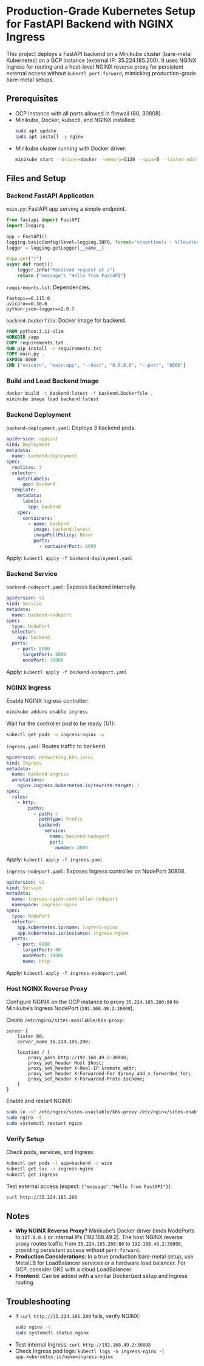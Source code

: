 # Production-Grade Kubernetes Setup for FastAPI Backend with NGINX Ingress

This project deploys a FastAPI backend on a Minikube cluster (bare-metal Kubernetes) on a GCP instance (external IP: 35.224.185.200). It uses NGINX Ingress for routing and a host-level NGINX reverse proxy for persistent external access without `kubectl port-forward`, mimicking production-grade bare-metal setups.

## Prerequisites
- GCP instance with all ports allowed in firewall (80, 30808).
- Minikube, Docker, kubectl, and NGINX installed:
  ```bash
  sudo apt update
  sudo apt install -y nginx
  ```
- Minikube cluster running with Docker driver:
  ```bash
  minikube start --driver=docker --memory=5120 --cpus=5 --listen-address=0.0.0.0
  ```

## Files and Setup

### Backend FastAPI Application
`main.py`: FastAPI app serving a simple endpoint.
```python
from fastapi import FastAPI
import logging

app = FastAPI()
logging.basicConfig(level=logging.INFO, format='%(asctime)s - %(levelname)s - %(message)s')
logger = logging.getLogger(__name__)

@app.get("/")
async def root():
    logger.info("Received request at /")
    return {"message": "Hello from FastAPI"}
```

`requirements.txt`: Dependencies.
```text
fastapi==0.115.0
uvicorn==0.30.6
python-json-logger==2.0.7
```

`backend.Dockerfile`: Docker image for backend.
```dockerfile
FROM python:3.11-slim
WORKDIR /app
COPY requirements.txt .
RUN pip install -r requirements.txt
COPY main.py .
EXPOSE 8000
CMD ["uvicorn", "main:app", "--host", "0.0.0.0", "--port", "8000"]
```

### Build and Load Backend Image
```bash
docker build -t backend:latest -f backend.Dockerfile .
minikube image load backend:latest
```

### Backend Deployment
`backend-deployment.yaml`: Deploys 3 backend pods.
```yaml
apiVersion: apps/v1
kind: Deployment
metadata:
  name: backend-deployment
spec:
  replicas: 3
  selector:
    matchLabels:
      app: backend
  template:
    metadata:
      labels:
        app: backend
    spec:
      containers:
        - name: backend
          image: backend:latest
          imagePullPolicy: Never
          ports:
            - containerPort: 8000
```

Apply: `kubectl apply -f backend-deployment.yaml`

### Backend Service
`backend-nodeport.yaml`: Exposes backend internally.
```yaml
apiVersion: v1
kind: Service
metadata:
  name: backend-nodeport
spec:
  type: NodePort
  selector:
    app: backend
  ports:
    - port: 8000
      targetPort: 8000
      nodePort: 30000
```

Apply: `kubectl apply -f backend-nodeport.yaml`

### NGINX Ingress
Enable NGINX Ingress controller:
```bash
minikube addons enable ingress
```

Wait for the controller pod to be ready (1/1):
```bash
kubectl get pods -n ingress-nginx -w
```

`ingress.yaml`: Routes traffic to backend.
```yaml
apiVersion: networking.k8s.io/v1
kind: Ingress
metadata:
  name: backend-ingress
  annotations:
    nginx.ingress.kubernetes.io/rewrite-target: /
spec:
  rules:
    - http:
        paths:
          - path: /
            pathType: Prefix
            backend:
              service:
                name: backend-nodeport
                port:
                  number: 8000
```

Apply: `kubectl apply -f ingress.yaml`

`ingress-nodeport.yaml`: Exposes Ingress controller on NodePort 30808.
```yaml
apiVersion: v1
kind: Service
metadata:
  name: ingress-nginx-controller-nodeport
  namespace: ingress-nginx
spec:
  type: NodePort
  selector:
    app.kubernetes.io/name: ingress-nginx
    app.kubernetes.io/instance: ingress-nginx
  ports:
    - port: 8080
      targetPort: 80
      nodePort: 30808
      name: http
```

Apply: `kubectl apply -f ingress-nodeport.yaml`

### Host NGINX Reverse Proxy
Configure NGINX on the GCP instance to proxy `35.224.185.200:80` to Minikube’s Ingress NodePort (`192.168.49.2:30808`).

Create `/etc/nginx/sites-available/k8s-proxy`:
```nginx
server {
    listen 80;
    server_name 35.224.185.200;

    location / {
        proxy_pass http://192.168.49.2:30808;
        proxy_set_header Host $host;
        proxy_set_header X-Real-IP $remote_addr;
        proxy_set_header X-Forwarded-For $proxy_add_x_forwarded_for;
        proxy_set_header X-Forwarded-Proto $scheme;
    }
}
```

Enable and restart NGINX:
```bash
sudo ln -sf /etc/nginx/sites-available/k8s-proxy /etc/nginx/sites-enabled/
sudo nginx -t
sudo systemctl restart nginx
```

### Verify Setup
Check pods, services, and Ingress:
```bash
kubectl get pods -l app=backend -o wide
kubectl get svc -n ingress-nginx
kubectl get ingress
```

Test external access (expect: `{"message":"Hello from FastAPI"}`):
```bash
curl http://35.224.185.200
```

## Notes
- **Why NGINX Reverse Proxy?** Minikube’s Docker driver binds NodePorts to `127.0.0.1` or internal IPs (192.168.49.2). The host NGINX reverse proxy routes traffic from `35.224.185.200:80` to `192.168.49.2:30808`, providing persistent access without `port-forward`.
- **Production Considerations**: In a true production bare-metal setup, use MetalLB for LoadBalancer services or a hardware load balancer. For GCP, consider GKE with a cloud LoadBalancer.
- **Frontend**: Can be added with a similar Dockerized setup and Ingress routing.

## Troubleshooting
- If `curl http://35.224.185.200` fails, verify NGINX:
  ```bash
  sudo nginx -t
  sudo systemctl status nginx
  ```
- Test internal Ingress: `curl http://192.168.49.2:30808`
- Check Ingress pod logs: `kubectl logs -n ingress-nginx -l app.kubernetes.io/name=ingress-nginx`
